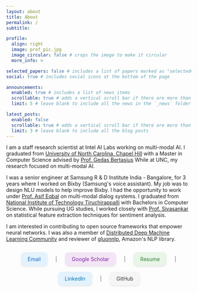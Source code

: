 ```yaml
---
layout: about
title: About
permalink: /
subtitle:

profile:
  align: right
  image: prof_pic.jpg
  image_circular: false # crops the image to make it circular
  more_info: >

selected_papers: false # includes a list of papers marked as "selected={true}"
social: true # includes social icons at the bottom of the page

announcements:
  enabled: true # includes a list of news items
  scrollable: true # adds a vertical scroll bar if there are more than 3 news items
  limit: 5 # leave blank to include all the news in the `_news` folder

latest_posts:
  enabled: false
  scrollable: true # adds a vertical scroll bar if there are more than 3 new posts items
  limit: 3 # leave blank to include all the blog posts
---
```


I am a staff research scientist at Intel AI Labs working on multi-modal AI. I graduated from  [University of North Carolina, Chapel Hill](https://www.unc.edu/) with a Master in Computer Science advised by [Prof. Gedas Bertasius](https://www.gedasbertasius.com/)  While at UNC, my research focused on multi-modal AI.

I was a senior engineer at Samsung R & D Institute India - Bangalore, for 3 years where I worked on Bixby (Samsung's voice assistant). My job was to design NLU models to help improve Bixby. I had the opportunity to work under [Prof. Asif Eqbal](https://www.asifekbal.com/) on multi-modal dialog systems. I graduated from [National Institute of Technology Tiruchirappalli](https://www.nitt.edu/) with Bachelors in Computer Science. While pursuing UG studies, I worked closely with [Prof. Sivasankar](https://www.nitt.edu/home/academics/departments/cse/faculty/sivas/) on statistical feature extraction techniques for sentiment analysis.

I am interested in contributing to open source frameworks that empower neural networks. I was also a member of [Distributed Deep Machine Learning Community](https://github.com/dmlc") and reviewer of [gluonnlp](https://nlp.gluon.ai/), Amazon's NLP library.

<div style="text-align: center; margin: 20px 0;">
  <a href="mailto:avinashmadasu17@gmail.com" style="display: inline-block; padding: 10px 18px; margin: 8px; background-color: #e3f2fd; border-radius: 10px; text-decoration: none; box-shadow: 0 2px 4px rgba(0,0,0,0.1); color: #1565c0;">Email</a>
  <span style="margin: 0 10px; color: #666;">|</span>
  <a href="https://scholar.google.com/citations?user=YRe0ruYAAAAJ&hl=en" style="display: inline-block; padding: 10px 18px; margin: 8px; background-color: #f3e5f5; border-radius: 10px; text-decoration: none; box-shadow: 0 2px 4px rgba(0,0,0,0.1); color: #7b1fa2;">Google Scholar</a>
  <span style="margin: 0 10px; color: #666;">|</span>
  <a href="https://avinashsai.github.io/assets/pdf/Resume_Extended.pdf" style="display: inline-block; padding: 10px 18px; margin: 8px; background-color: #e8f5e8; border-radius: 10px; text-decoration: none; box-shadow: 0 2px 4px rgba(0,0,0,0.1); color: #2e7d32;">Resume</a>
  <span style="margin: 0 10px; color: #666;">|</span>
  <a href="https://www.linkedin.com/in/avinash-madasu-623b1a12a/" style="display: inline-block; padding: 10px 18px; margin: 8px; background-color: #e3f2fd; border-radius: 10px; text-decoration: none; box-shadow: 0 2px 4px rgba(0,0,0,0.1); color: #0077b5;">LinkedIn</a>
  <span style="margin: 0 10px; color: #666;">|</span>
  <a href="https://github.com/avinashsai" style="display: inline-block; padding: 10px 18px; margin: 8px; background-color: #f5f5f5; border-radius: 10px; text-decoration: none; box-shadow: 0 2px 4px rgba(0,0,0,0.1); color: #333;">GitHub</a>
</div>
